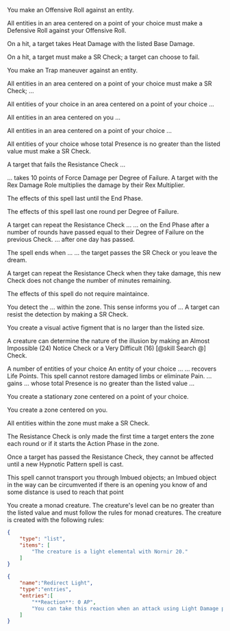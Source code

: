 You make an Offensive Roll against an entity.

All entities in an area centered on a point of your choice must make a Defensive Roll against your Offensive Roll.

On a hit, a target takes Heat Damage with the listed Base Damage.

On a hit, a target must make a SR Check; a target can choose to fail.

You make an Trap maneuver against an entity.

All entities in an area centered on a point of your choice must make a SR Check; ...

All entities of your choice in an area centered on a point of your choice ...

All entities in an area centered on you ...

All entities in an area centered on a point of your choice ...

All entities of your choice whose total Presence is no greater than the listed value must make a SR Check.

A target that fails the Resistance Check ...

... takes 10 points of Force Damage per Degree of Failure. A target with the Rex Damage Role multiplies the damage by their Rex Multiplier.

The effects of this spell last until the End Phase.

The effects of this spell last one round per Degree of Failure.

A target can repeat the Resistance Check ...
... on the End Phase after a number of rounds have passed equal to their Degree of Failure on the previous Check.
... after one day has passed.

The spell ends when ...
... the target passes the SR Check or you leave the dream.

A target can repeat the Resistance Check when they take damage, this new Check does not change the number of minutes remaining. 

The effects of this spell do not require maintaince.

You detect the ... within the zone.
This sense informs you of ...
A target can resist the detection by making a SR Check.

You create a visual active figment that is no larger than the listed size.

A creature can determine the nature of the illusion by making an Almost Impossible (24) Notice Check or a Very Difficult (16) [@skill Search @] Check.

A number of entities of your choice
An entity of your choice ...
... recovers Life Points. This spell cannot restore damaged limbs or eliminate Pain.
... gains 
... whose total Presence is no greater than the listed value ...

You create a stationary zone centered on a point of your choice.

You create a zone centered on you.

All entities within the zone must make a SR Check.

The Resistance Check is only made the first time a target enters the zone each round or if it starts the Action Phase in the zone.

Once a target has passed the Resistance Check, they cannot be affected until a new Hypnotic Pattern spell is cast.

This spell cannot transport you through Imbued objects; an Imbued object in the way can be circumvented if there is an opening you know of and some distance is used to reach that point

You create a monad creature. The creature's level can be no greater than the listed value and must follow the rules for monad creatures. The creature is created with the following rules:

```json
{
    "type": "list",
    "items": [
        "The creature is a light elemental with Nornir 20."
    ]
}
```

```json
{
    "name":"Redirect Light",
    "type":"entries",
    "entries":[
        "**Reaction**: 0 AP",
        "You can take this reaction when an attack using Light Damage passes through the area suffers `D2` on the Offensive Roll."
    ]
}
```